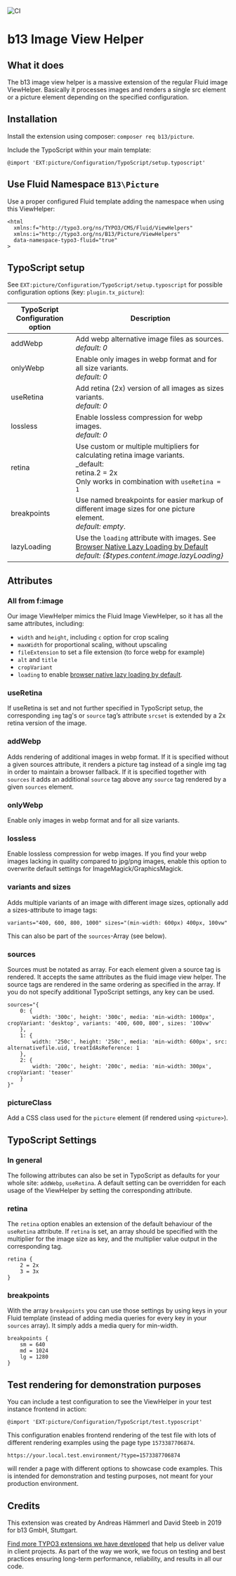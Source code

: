 ![CI](https://github.com/b13/doktypemapper/actions/workflows/ci.yml/badge.svg)

# b13 Image View Helper

## What it does
The b13 image view helper is a massive extension of the regular Fluid image ViewHelper. Basically it processes images
and renders a single src element or a picture element depending on the specified configuration.

## Installation

Install the extension using composer: `composer req b13/picture`.

Include the TypoScript within your main template: 

```
@import 'EXT:picture/Configuration/TypoScript/setup.typoscript'
```

## Use Fluid Namespace `B13\Picture`

Use a proper configured Fluid template adding the namespace when using this ViewHelper:

```
<html
  xmlns:f="http://typo3.org/ns/TYPO3/CMS/Fluid/ViewHelpers"
  xmlns:i="http://typo3.org/ns/B13/Picture/ViewHelpers"
  data-namespace-typo3-fluid="true"
>
```

## TypoScript setup

See `EXT:picture/Configuration/TypoScript/setup.typoscript` for possible configuration options (key: `plugin.tx_picture`):

| TypoScript Configuration option | Description |
|---------------------------------|-------------|
| addWebp | Add webp alternative image files as sources. <br>_default: 0_ |
| onlyWebp | Enable only images in webp format and for all size variants. <br>_default: 0_ |
| useRetina | Add retina (2x) version of all images as sizes variants. <br>_default: 0_ |
| lossless | Enable lossless compression for webp images. <br>_default: 0_ |
| retina | Use custom or multiple multipliers for calculating retina image variants. <br>_default: <br>retina.2 = 2x<br>Only works in combination with `useRetina = 1` |
| breakpoints | Use named breakpoints for easier markup of different image sizes for one picture element.<br>_default: empty_. |
| lazyLoading | Use the `loading` attribute with images. See [Browser Native Lazy Loading by Default](https://b13.com/blog/lazy-loading-just-got-lazier-in-typo3-v10)<br>_default: {$types.content.image.lazyLoading}_ |

## Attributes

### All from f:image
Our image ViewHelper mimics the Fluid Image ViewHelper, so it has all the same attributes, including:
* `width` and `height`, including `c` option for crop scaling
* `maxWidth` for proportional scaling, without upscaling
* `fileExtension` to set a file extension (to force webp for example)
* `alt` and `title`
* `cropVariant`
* `loading` to enable [browser native lazy loading by default](https://b13.com/blog/lazy-loading-just-got-lazier-in-typo3-v10).

### useRetina
If useRetina is set and not further specified in TypoScript setup, the corresponding `img` tag's or `source` tag’s
attribute `srcset` is extended by a 2x retina version of the image.

### addWebp
Adds rendering of additional images in webp format. If it is specified without a given sources attribute, it renders a
picture tag instead of a single img tag in order to maintain a browser fallback. If it is specified together with
`sources` it adds an additional `source` tag above any `source` tag rendered by a given `sources` element.

### onlyWebp
Enable only images in webp format and for all size variants.

### lossless
Enable lossless compression for webp images. If you find your webp images lacking in quality compared to jpg/png images, enable
this option to overwrite default settings for ImageMagick/GraphicsMagick. 

### variants and sizes
Adds multiple variants of an image with different image sizes, optionally add a sizes-attribute to image tags:

```
variants="400, 600, 800, 1000" sizes="(min-width: 600px) 400px, 100vw"
```
This can also be part of the `sources`-Array (see below).

### sources
Sources must be notated as array. For each element given a source tag is rendered. It accepts the same attributes as
the fluid image view helper. The source tags are rendered in the same ordering as specified in the array. If you do not
specify additional TypoScript settings, any key can be used.
```
sources="{
    0: {
        width: '300c', height: '300c', media: 'min-width: 1000px', cropVariant: 'desktop', variants: '400, 600, 800', sizes: '100vw'
    },
    1: {
        width: '250c', height: '250c', media: 'min-width: 600px', src: alternativefile.uid, treatIdAsReference: 1
    },
    2: {
        width: '200c', height: '200c', media: 'min-width: 300px', cropVariant: 'teaser'
    }
}"
```

### pictureClass
Add a CSS class used for the `picture` element (if rendered using `<picture>`).

## TypoScript Settings

### In general
The following attributes can also be set in TypoScript as defaults for your whole site: `addWebp`, `useRetina`. 
A default setting can be overridden for each usage of the ViewHelper by setting the corresponding attribute.

### retina
The `retina` option enables an extension of the default behaviour of the `useRetina` attribute. If `retina` is set, an
array should be specified with the multiplier for the image size as key, and the multiplier value output in the
corresponding tag.

```
retina {
    2 = 2x
    3 = 3x
}
```

### breakpoints
With the array `breakpoints` you can use those settings by using keys in your Fluid template (instead of adding media
queries for every key in your `sources` array). It simply adds a media query for min-width.

```
breakpoints {
    sm = 640
    md = 1024
    lg = 1280
}
```

## Test rendering for demonstration purposes
You can include a test configuration to see the ViewHelper in your test instance frontend in action:

`@import 'EXT:picture/Configuration/TypoScript/test.typoscript'`

This configuration enables frontend rendering of the test file with lots of different rendering examples using the 
page type `1573387706874`. 

`https://your.local.test.environment/?type=1573387706874`

will render a page with different options to showcase code examples. This is intended for demonstration and testing
purposes, not meant for your production environment.

## Credits

This extension was created by Andreas Hämmerl and David Steeb in 2019 for b13 GmbH, Stuttgart.

[Find more TYPO3 extensions we have developed](https://b13.com/useful-typo3-extensions-from-b13-to-you) that help us
deliver value in client projects. As part of the way we work, we focus on testing and best practices ensuring long-term
performance, reliability, and results in all our code. 
